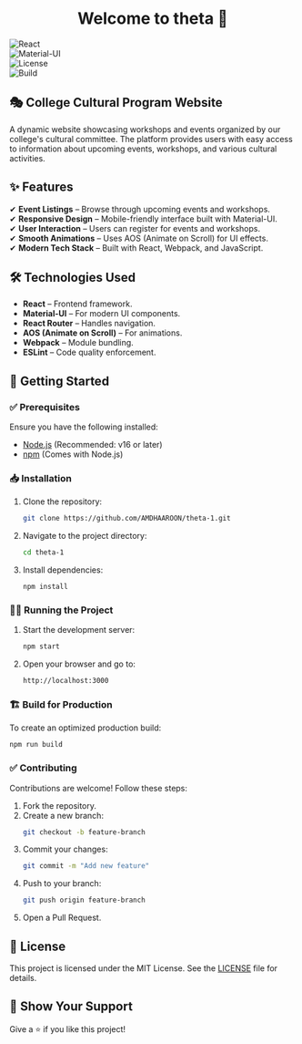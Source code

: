 <h1 align="center">Welcome to theta 👋</h1>

![React](https://img.shields.io/badge/React-18.3.1-blue.svg)  
![Material-UI](https://img.shields.io/badge/Material--UI-6.1.4-blue.svg)  
![License](https://img.shields.io/badge/License-MIT-green.svg)  
![Build](https://img.shields.io/badge/Build-Passing-brightgreen.svg)

## 🎭 College Cultural Program Website

A dynamic website showcasing workshops and events organized by our college's cultural committee. The platform provides users with easy access to information about upcoming events, workshops, and various cultural activities.


## ✨ Features  

✔ **Event Listings** – Browse through upcoming events and workshops.  
✔ **Responsive Design** – Mobile-friendly interface built with Material-UI.  
✔ **User Interaction** – Users can register for events and workshops.  
✔ **Smooth Animations** – Uses AOS (Animate on Scroll) for UI effects.  
✔ **Modern Tech Stack** – Built with React, Webpack, and JavaScript.  

## 🛠 Technologies Used  

- **React** – Frontend framework.  
- **Material-UI** – For modern UI components.  
- **React Router** – Handles navigation.  
- **AOS (Animate on Scroll)** – For animations.  
- **Webpack** – Module bundling.  
- **ESLint** – Code quality enforcement.  


## 🚀 Getting Started  

### ✅ Prerequisites  

Ensure you have the following installed:  

- [Node.js](https://nodejs.org/) (Recommended: v16 or later)  
- [npm](https://www.npmjs.com/) (Comes with Node.js)


### 📥 Installation  

1. Clone the repository:  
   ```sh
   git clone https://github.com/AMDHAAROON/theta-1.git
   ```
2. Navigate to the project directory:  
   ```sh
   cd theta-1
   ```
3. Install dependencies:  
   ```sh
   npm install
   ```

### 🏃‍♂️ Running the Project  

1. Start the development server:  
   ```sh
   npm start
   ```
2. Open your browser and go to:  
   ```sh
   http://localhost:3000
   ```

### 🏗️ Build for Production  

To create an optimized production build:  
```sh
npm run build
```

### ✅ Contributing  

Contributions are welcome! Follow these steps:  
1. Fork the repository.  
2. Create a new branch:  
   ```sh
   git checkout -b feature-branch
   ```
3. Commit your changes:  
   ```sh
   git commit -m "Add new feature"
   ```
4. Push to your branch:  
   ```sh
   git push origin feature-branch
   ```
5. Open a Pull Request.  

## 📄 License  

This project is licensed under the MIT License. See the [LICENSE](LICENSE) file for details.

## 🌟 Show Your Support  

Give a ⭐️ if you like this project!


